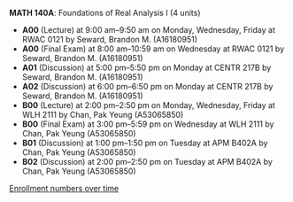 **MATH 140A**: Foundations of Real Analysis I (4 units)

- **A00** (Lecture) at 9:00 am–9:50 am on Monday, Wednesday, Friday at RWAC 0121 by Seward, Brandon M. (A16180951)
- **A00** (Final Exam) at 8:00 am–10:59 am on Wednesday at RWAC 0121 by Seward, Brandon M. (A16180951)
- **A01** (Discussion) at 5:00 pm–5:50 pm on Monday at CENTR 217B by Seward, Brandon M. (A16180951)
- **A02** (Discussion) at 6:00 pm–6:50 pm on Monday at CENTR 217B by Seward, Brandon M. (A16180951)
- **B00** (Lecture) at 2:00 pm–2:50 pm on Monday, Wednesday, Friday at WLH 2111 by Chan, Pak Yeung (A53065850)
- **B00** (Final Exam) at 3:00 pm–5:59 pm on Wednesday at WLH 2111 by Chan, Pak Yeung (A53065850)
- **B01** (Discussion) at 1:00 pm–1:50 pm on Tuesday at APM B402A by Chan, Pak Yeung (A53065850)
- **B02** (Discussion) at 2:00 pm–2:50 pm on Tuesday at APM B402A by Chan, Pak Yeung (A53065850)

[Enrollment numbers over time](./MATH140A.tsv)
